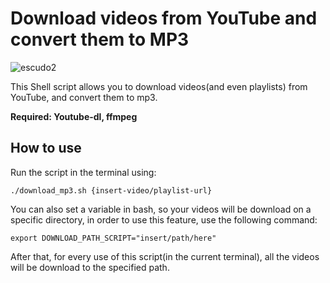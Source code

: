 # Download videos from YouTube and convert them to MP3

![escudo2](https://img.shields.io/badge/license-MIT-green)

This Shell script allows you to download videos(and even playlists) from YouTube, and convert them
to mp3. 

**Required: Youtube-dl, ffmpeg**

## How to use 

Run the script in the terminal using:

```
./download_mp3.sh {insert-video/playlist-url}
```

You can also set a variable in bash, so your videos will be download on a specific directory, in order
to use this feature, use the following command:

```
export DOWNLOAD_PATH_SCRIPT="insert/path/here"
```

After that, for every use of this script(in the current terminal), all the videos will be download to the 
specified path.
